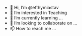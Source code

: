 - 👋 Hi, I’m @efthymiastav
- 👀 I’m interested in Teaching
- 🌱 I’m currently learning ...
- 💞️ I’m looking to collaborate on ...
- 📫 How to reach me ...

<!---
efthymiastav/efthymiastav is a ✨ special ✨ repository because its `README.md` (this file) appears on your GitHub profile.
You can click the Preview link to take a look at your changes.
--->
